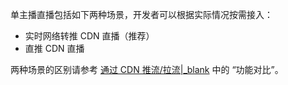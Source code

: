 单主播直播包括如下两种场景，开发者可以根据实际情况按需接入：
- 实时网络转推 CDN 直播（推荐）
- 直推 CDN 直播

<div class="mk-hint">


两种场景的区别请参考 [通过 CDN 推流/拉流\|_blank](!ExpressVideoSDK-Publisher_Player_Advanced/RelayToCDN#1_3) 中的 “功能对比”。
</div>

